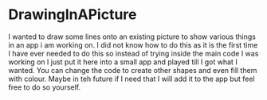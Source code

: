 # DrawingInAPicture
I wanted to draw some lines onto an existing picture to show various things in an app i am working on. I did not know how to do this as it is the first time I have ever needed to do this so instead of trying inside the main code I was working on I just put it here into a small app and played till I got what I wanted. You can change the code to create other shapes and even fill them with colour. Maybe in teh future if I need that I will add it to the app but feel free to do so yourself.
